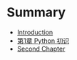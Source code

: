 # Summary

* [Introduction](README.md)
* [第1章 Python 初识](chapter1.md)
* [Second Chapter](second-chapter.md)

